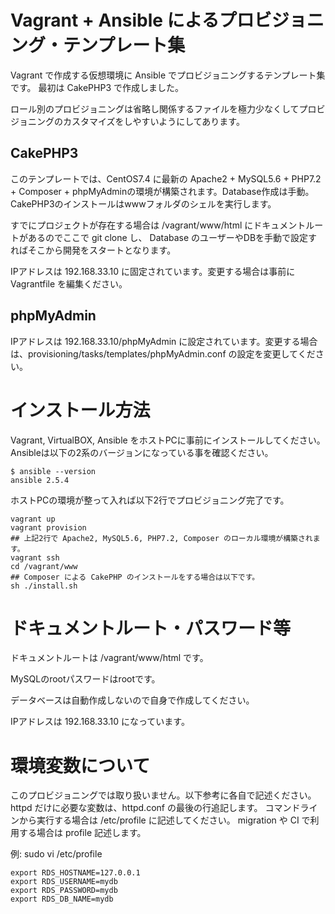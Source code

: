 # Vagrant + Ansible によるプロビジョニング・テンプレート集

Vagrant で作成する仮想環境に Ansible でプロビジョニングするテンプレート集です。
最初は CakePHP3 で作成しました。

ロール別のプロビジョニングは省略し関係するファイルを極力少なくしてプロビジョニングのカスタマイズをしやすいようにしてあります。

## CakePHP3

このテンプレートでは、CentOS7.4 に最新の Apache2 + MySQL5.6 + PHP7.2 + Composer + phpMyAdminの環境が構築されます。Database作成は手動。CakePHP3のインストールはwwwフォルダのシェルを実行します。

すでにプロジェクトが存在する場合は /vagrant/www/html にドキュメントルートがあるのでここで git clone し、 Database のユーザーやDBを手動で設定すればそこから開発をスタートとなります。

IPアドレスは 192.168.33.10 に固定されています。変更する場合は事前に Vagrantfile を編集ください。

## phpMyAdmin

IPアドレスは 192.168.33.10/phpMyAdmin に設定されています。変更する場合は、provisioning/tasks/templates/phpMyAdmin.conf の設定を変更してください。

# インストール方法

Vagrant, VirtualBOX, Ansible をホストPCに事前にインストールしてください。
Ansibleは以下の2系のバージョンになっている事を確認ください。

```
$ ansible --version
ansible 2.5.4
```

ホストPCの環境が整って入れば以下2行でプロビジョニング完了です。

```
vagrant up
vagrant provision
## 上記2行で Apache2, MySQL5.6, PHP7.2, Composer のローカル環境が構築されます。
vagrant ssh
cd /vagrant/www
## Composer による CakePHP のインストールをする場合は以下です。
sh ./install.sh
```

# ドキュメントルート・パスワード等

ドキュメントルートは /vagrant/www/html です。

MySQLのrootパスワードはrootです。

データベースは自動作成しないので自身で作成してください。

IPアドレスは 192.168.33.10 になっています。

# 環境変数について

このプロビジョニングでは取り扱いません。以下参考に各自で記述ください。
httpd だけに必要な変数は、httpd.conf の最後の行追記します。
コマンドラインから実行する場合は /etc/profile に記述してください。
migration や CI で利用する場合は profile 記述します。

例: sudo vi  /etc/profile
```
export RDS_HOSTNAME=127.0.0.1
export RDS_USERNAME=mydb
export RDS_PASSWORD=mydb
export RDS_DB_NAME=mydb
```



